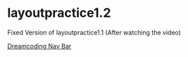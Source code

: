 # layoutpractice1.2
Fixed Version of layoutpractice1.1 (After watching the video)

[Dreamcoding Nav Bar](https://layoutpractice12.kkang60298.repl.co/)
